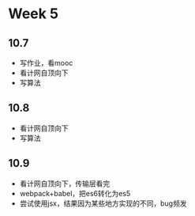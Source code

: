 # Week 5

## 10.7

* 写作业，看mooc
* 看计网自顶向下
* 写算法

## 10.8

* 看计网自顶向下
* 写算法

## 10.9

* 看计网自顶向下，传输层看完
* webpack+babel，把es6转化为es5
* 尝试使用jsx，结果因为某些地方实现的不同，bug频发

